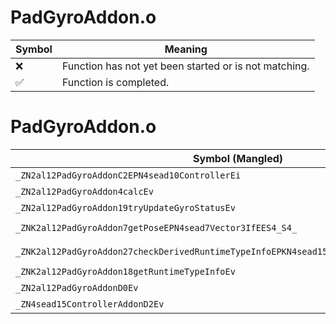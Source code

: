 # PadGyroAddon.o
| Symbol | Meaning 
| ------------- | ------------- 
| :x: | Function has not yet been started or is not matching. 
| :white_check_mark: | Function is completed. 


# PadGyroAddon.o
| Symbol (Mangled) | Symbol (Demangled) | Decompiled? |
| ------------- |  ------------- | ------------- |
| `_ZN2al12PadGyroAddonC2EPN4sead10ControllerEi` | `al::PadGyroAddon::PadGyroAddon(sead::Controller *,int)` | :x: |
| `_ZN2al12PadGyroAddon4calcEv` | `al::PadGyroAddon::calc(void)` | :x: |
| `_ZN2al12PadGyroAddon19tryUpdateGyroStatusEv` | `al::PadGyroAddon::tryUpdateGyroStatus(void)` | :x: |
| `_ZNK2al12PadGyroAddon7getPoseEPN4sead7Vector3IfEES4_S4_` | `al::PadGyroAddon::getPose(sead::Vector3<float> *,sead::Vector3<float> *,sead::Vector3<float> *)const` | :x: |
| `_ZNK2al12PadGyroAddon27checkDerivedRuntimeTypeInfoEPKN4sead15RuntimeTypeInfo9InterfaceE` | `al::PadGyroAddon::checkDerivedRuntimeTypeInfo(sead::RuntimeTypeInfo::Interface const*)const` | :x: |
| `_ZNK2al12PadGyroAddon18getRuntimeTypeInfoEv` | `al::PadGyroAddon::getRuntimeTypeInfo(void)const` | :x: |
| `_ZN2al12PadGyroAddonD0Ev` | `al::PadGyroAddon::~PadGyroAddon()` | :x: |
| `_ZN4sead15ControllerAddonD2Ev` | `sead::ControllerAddon::~ControllerAddon()` | :x: |
